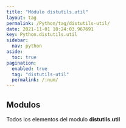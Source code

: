 ```yaml
---
title: "Módulo distutils.util"
layout: tag
permalink: /Python/tag/distutils-util/
date: 2021-11-01 10:24:03.967691
key: Python.distutils.util
sidebar: 
  nav: python
aside: 
  toc: true
pagination: 
  enabled: true
  tag: "distutils-util"
  permalink: /:num/
---
```


<h2>Modulos</h2>
Todos los elementos del modulo <strong>distutils.util</strong>
